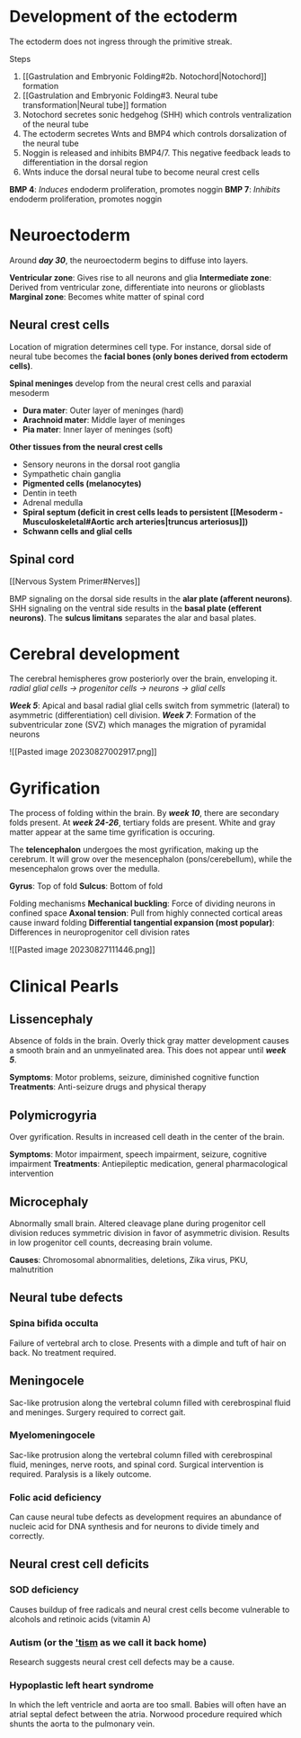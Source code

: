 # Development of the ectoderm
The ectoderm does not ingress through the primitive streak.

Steps
1. [[Gastrulation and Embryonic Folding#2b. Notochord|Notochord]] formation
2. [[Gastrulation and Embryonic Folding#3. Neural tube transformation|Neural tube]] formation
3. Notochord secretes sonic hedgehog (SHH) which controls ventralization of the neural tube
4. The ectoderm secretes Wnts and BMP4 which controls dorsalization of the neural tube
5. Noggin is released and inhibits BMP4/7. This negative feedback leads to differentiation in the dorsal region
6. Wnts induce the dorsal neural tube to become neural crest cells

**BMP 4**: *Induces* endoderm proliferation, promotes noggin
**BMP 7**: *Inhibits* endoderm proliferation, promotes noggin
# Neuroectoderm
Around ***day 30***, the neuroectoderm begins to diffuse into layers. 

**Ventricular zone**: Gives rise to all neurons and glia
**Intermediate zone**: Derived from ventricular zone, differentiate into neurons or glioblasts
**Marginal zone**: Becomes white matter of spinal cord
## Neural crest cells
Location of migration determines cell type. For instance, dorsal side of neural tube becomes the **facial bones (only bones derived from ectoderm cells)**.

**Spinal meninges** develop from the neural crest cells and paraxial mesoderm
- **Dura mater**: Outer layer of meninges (hard)
- **Arachnoid mater**: Middle layer of meninges
- **Pia mater**: Inner layer of meninges (soft)

**Other tissues from the neural crest cells**
- Sensory neurons in the dorsal root ganglia
- Sympathetic chain ganglia
- **Pigmented cells (melanocytes)**
- Dentin in teeth
- Adrenal medulla
- **Spiral septum (deficit in crest cells leads to persistent [[Mesoderm - Musculoskeletal#Aortic arch arteries|truncus arteriosus]])**
- **Schwann cells and glial cells**
## Spinal cord
[[Nervous System Primer#Nerves]]

BMP signaling on the dorsal side results in the **alar plate (afferent neurons)**. SHH signaling on the ventral side results in the **basal plate (efferent neurons)**. The **sulcus limitans** separates the alar and basal plates.
# Cerebral development
The cerebral hemispheres grow posteriorly over the brain, enveloping it.
*radial glial cells → progenitor cells → neurons → glial cells*

***Week 5***: Apical and basal radial glial cells switch from symmetric (lateral) to asymmetric (differentiation) cell division.
***Week 7***: Formation of the subventricular zone (SVZ) which manages the migration of pyramidal neurons

![[Pasted image 20230827002917.png]]
# Gyrification
The process of folding within the brain. By ***week 10***, there are secondary folds present. At ***week 24-26***, tertiary folds are present. White and gray matter appear at the same time gyrification is occuring.

The **telencephalon** undergoes the most gyrification, making up the cerebrum. It will grow over the mesencephalon (pons/cerebellum), while the mesencephalon grows over the medulla.

**Gyrus**: Top of fold
**Sulcus**: Bottom of fold

Folding mechanisms
**Mechanical buckling**: Force of dividing neurons in confined space
**Axonal tension**: Pull from highly connected cortical areas cause inward folding
**Differential tangential expansion (most popular)**: Differences in neuroprogenitor cell division rates

![[Pasted image 20230827111446.png]]
# Clinical Pearls
## Lissencephaly
Absence of folds in the brain. Overly thick gray matter development causes a smooth brain and an unmyelinated area. This does not appear until ***week 5***.

**Symptoms**: Motor problems, seizure, diminished cognitive function
**Treatments**: Anti-seizure drugs and physical therapy
## Polymicrogyria
Over gyrification. Results in increased cell death in the center of the brain.

**Symptoms**: Motor impairment, speech impairment, seizure, cognitive impairment
**Treatments**: Antiepileptic medication, general pharmacological intervention
## Microcephaly
Abnormally small brain. Altered cleavage plane during progenitor cell division reduces symmetric division in favor of asymmetric division. Results in low progenitor cell counts, decreasing brain volume.

**Causes**: Chromosomal abnormalities, deletions, Zika virus, PKU, malnutrition
## Neural tube defects
### Spina bifida occulta
Failure of vertebral arch to close. Presents with a dimple and tuft of hair on back. No treatment required.
## Meningocele
Sac-like protrusion along the vertebral column filled with cerebrospinal fluid and meninges. Surgery required to correct gait.
### Myelomeningocele
Sac-like protrusion along the vertebral column filled with cerebrospinal fluid, meninges, nerve roots, and spinal cord. Surgical intervention is required. Paralysis is a likely outcome.
### Folic acid deficiency
Can cause neural tube defects as development requires an abundance of nucleic acid for DNA synthesis and for neurons to divide timely and correctly.
## Neural crest cell deficits
### SOD deficiency
Causes buildup of free radicals and neural crest cells become vulnerable to alcohols and retinoic acids (vitamin A)
### Autism (or the ['tism](https://www.youtube.com/watch?v=Hllz5r5T34c) as we call it back home)
Research suggests neural crest cell defects may be a cause.
### Hypoplastic left heart syndrome
In which the left ventricle and aorta are too small. Babies will often have an atrial septal defect between the atria. Norwood procedure required which shunts the aorta to the pulmonary vein.
